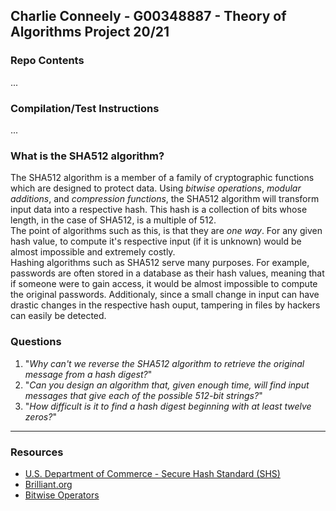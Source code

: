 ## Charlie Conneely - G00348887 - Theory of Algorithms Project 20/21

### **Repo Contents**
...

### **Compilation/Test Instructions**
...

### **What is the SHA512 algorithm?**
The SHA512 algorithm is a member of a family of cryptographic functions which are designed to protect data. Using *bitwise operations*, *modular additions*, and *compression functions*, the SHA512 algorithm will transform input data into a respective hash. This hash is a collection of bits whose length, in the case of SHA512, is a multiple of 512. <br>
The point of algorithms such as this, is that they are *one way*. For any given hash value, to compute it's respective input (if it is unknown) would be almost impossible and extremely costly. <br>
Hashing algorithms such as SHA512 serve many purposes. For example, passwords are often stored in a database as their hash values, meaning that if someone were to gain access, it would be almost impossible to compute the original passwords. Additionaly, since a small change in input can have drastic changes in the respective hash ouput, tampering in files by hackers can easily be detected.        

### **Questions**
1. "*Why can't we reverse the SHA512 algorithm to retrieve the original message from a hash digest?*"<br>
1. "*Can you design an algorithm that, given enough time, will find input messages that give each of the possible 512-bit strings?*"
1. "*How difficult is it to find a hash digest beginning with at least twelve zeros?*"

***
### Resources
* [U.S. Department of Commerce - Secure Hash Standard (SHS)](https://nvlpubs.nist.gov/nistpubs/FIPS/NIST.FIPS.180-4.pdf)
* [Brilliant.org](https://brilliant.org/wiki/secure-hashing-algorithms/)
* [Bitwise Operators](https://www.javatpoint.com/bitwise-operator-in-c)
